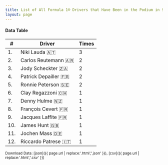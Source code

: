 ```yaml
---
title: List of All Formula 1® Drivers that Have Been in the Podium in Sweden by Number of Times
layout: page
---
```


<canvas id="chart" width="400" height="180"></canvas>
<script>
var data = {
    "datasets": [
        {
            "backgroundColor": "#f3a935",
            "borderColor": "#f68639",
            "borderWidth": 1,
            "data": [
                3.0,
                2.0,
                2.0,
                2.0,
                2.0,
                1.0,
                1.0,
                1.0,
                1.0,
                1.0,
                1.0,
                1.0
            ],
            "label": "Times"
        }
    ],
    "labels": [
        "Niki Lauda 🇦🇹",
        "Carlos Reutemann 🇦🇷",
        "Jody Scheckter 🇿🇦",
        "Patrick Depailler 🇫🇷",
        "Ronnie Peterson 🇸🇪",
        "Clay Regazzoni 🇨🇭",
        "Denny Hulme 🇳🇿",
        "François Cevert 🇫🇷",
        "Jacques Laffite 🇫🇷",
        "James Hunt 🇬🇧",
        "Jochen Mass 🇩🇪",
        "Riccardo Patrese 🇮🇹"
    ]
};
var options = {
  legend: {
    display: false
  },
  scales: {
    xAxes: [{
      ticks: {
        beginAtZero: true,
        maxRotation: 180,
        display: window.innerWidth > 800
      }
    }],
    yAxes: [{
      ticks: {
        beginAtZero: true
      }
    }]
  },
  onResize: function(chart, size) {
    chart.options.scales.xAxes[0].ticks.display = size.width > 800;
  }
};
new Chart("chart", {
    data: data,
    type: 'bar',
    options: options
});
</script>



#### Data Table

| # | Driver | Times |
|--|--|--|
| 1. | Niki Lauda 🇦🇹 | 3 |
| 2. | Carlos Reutemann 🇦🇷 | 2 |
| 3. | Jody Scheckter 🇿🇦 | 2 |
| 4. | Patrick Depailler 🇫🇷 | 2 |
| 5. | Ronnie Peterson 🇸🇪 | 2 |
| 6. | Clay Regazzoni 🇨🇭 | 1 |
| 7. | Denny Hulme 🇳🇿 | 1 |
| 8. | François Cevert 🇫🇷 | 1 |
| 9. | Jacques Laffite 🇫🇷 | 1 |
| 10. | James Hunt 🇬🇧 | 1 |
| 11. | Jochen Mass 🇩🇪 | 1 |
| 12. | Riccardo Patrese 🇮🇹 | 1 |

<small>Download Data: [json]({{ page.url | replace:'.html','.json' }}), [csv]({{ page.url | replace:'.html','.csv' }})</small>
